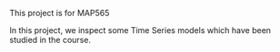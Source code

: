 This project is for MAP565

In this project, we inspect some Time Series models which have been studied in the course.

